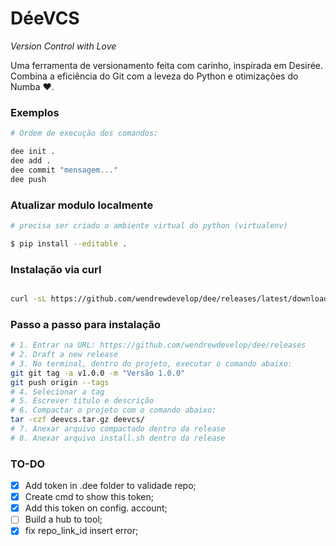 # DéeVCS  
*Version Control with Love*  

Uma ferramenta de versionamento feita com carinho, inspirada em Desirée.  
Combina a eficiência do Git com a leveza do Python e otimizações do Numba ❤️.  

### Exemplos

```bash
# Ordem de execução dos comandos:

dee init .
dee add .
dee commit "mensagem..."
dee push
```

### Atualizar modulo localmente

```bash
# precisa ser criado o ambiente virtual do python (virtualenv)

$ pip install --editable .
```

### Instalação via curl
```bash

curl -sL https://github.com/wendrewdevelop/dee/releases/latest/download/install.sh | bash

``` 

### Passo a passo para instalação
```bash
# 1. Entrar na URL: https://github.com/wendrewdevelop/dee/releases
# 2. Draft a new release
# 3. No terminal, dentro do projeto, executar o comando abaixo:
git git tag -a v1.0.0 -m "Versão 1.0.0"
git push origin --tags
# 4. Selecionar a tag
# 5. Escrever titulo e descrição
# 6. Compactar o projeto com o comando abaixo:
tar -czf deevcs.tar.gz deevcs/
# 7. Anexar arquivo compactado dentro da release
# 8. Anexar arquivo install.sh dentro da release

```

### TO-DO
- [x] Add token in .dee folder to validade repo;
- [x] Create cmd to show this token;
- [x] Add this token on config. account;
- [ ] Build a hub to tool;
- [x] fix repo_link_id insert error;